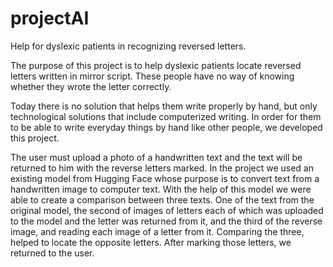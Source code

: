 # projectAI
Help for dyslexic patients in recognizing reversed letters.

The purpose of this project is to help dyslexic patients locate reversed letters written in mirror script.
These people have no way of knowing whether they wrote the letter correctly. 

Today there is no solution that helps them write properly by hand, but only technological solutions that include computerized writing. 
In order for them to be able to write everyday things by hand like other people, we developed this project.

The user must upload a photo of a handwritten text and the text will be returned to him with the reverse letters marked.
In the project we used an existing model from Hugging Face whose purpose is to convert text from a handwritten image to computer text. 
With the help of this model we were able to create a comparison between three texts. 
One of the text from the original model, the second of images of letters each of which was uploaded to the model and the letter was returned from it, 
and the third of the reverse image, and reading each image of a letter from it. 
Comparing the three, helped to locate the opposite letters. After marking those letters, we returned to the user.
